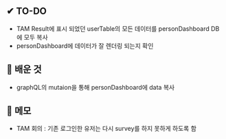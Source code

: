 ## ✔ TO-DO
- TAM Result에 표시 되었던 userTable의 모든 데이터를 personDashboard DB에 모두 복사
- personDashboard에 데이터가 잘 렌더링 되는지 확인
  


## 💾 배운 것
- graphQL의 mutaion을 통해 personDashboard에 data 복사

## 📝 메모
- TAM 회의 : 기존 로그인한 유저는 다시 survey를 하지 못하게 하도록 함